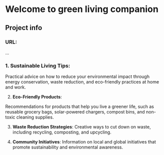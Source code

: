 # Welcome to green living companion

## Project info

### **URL**: 
...

### 1. **Sustainable Living Tips**:
Practical advice on how to reduce your environmental impact through energy conservation, waste reduction, and eco-friendly practices at home and work.

2. **Eco-Friendly Products**: 

Recommendations for products that help you live a greener life, such as reusable grocery bags, solar-powered chargers, compost bins, and non-toxic cleaning supplies.

3. **Waste Reduction Strategies**: 
Creative ways to cut down on waste, including recycling, composting, and upcycling.

4. **Community Initiatives**: 
Information on local and global initiatives that promote sustainability and environmental awareness.
